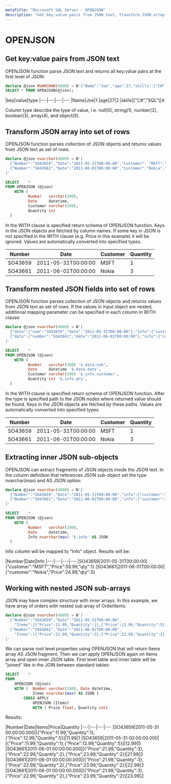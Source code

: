 ```yaml
---
metaTitle: "Microsoft SQL Server - OPENJSON"
description: "Get key:value pairs from JSON text, Transform JSON array into set of rows, Transform nested JSON fields into set of rows, Extracting inner JSON sub-objects, Working with nested JSON sub-arrays"
---
```


# OPENJSON



## Get key:value pairs from JSON text


OPENJSON function parse JSON text and returns all key:value pairs at the first level of JSON:

```sql
declare @json NVARCHAR(4000) = N'{"Name":"Joe","age":27,"skills":["C#","SQL"]}';
SELECT * FROM OPENJSON(@json);

```

|key|value|type
|---|---|---|---
|Name|Joe|1
|age|27|2
|skills|["C#","SQL"]|4

Column type describe the type of value, i.e. null(0), string(1), number(2), boolean(3), array(4), and object(5).



## Transform JSON array into set of rows


OPENJSON function parses collection of JSON objects and returns values from JSON text as set of rows.

```sql
declare @json nvarchar(4000) = N'[
  {"Number":"SO43659","Date":"2011-05-31T00:00:00","Customer": "MSFT","Price":59.99,"Quantity":1},
  {"Number":"SO43661","Date":"2011-06-01T00:00:00","Customer":"Nokia","Price":24.99,"Quantity":3}
]'

SELECT    * 
FROM OPENJSON (@json)
    WITH (
          Number   varchar(200),
          Date     datetime,
          Customer varchar(200),
          Quantity int
  )

```

In the WITH clause is specified return schema of OPENJSON function. Keys in the JSON objects are fetched by column names. If some key in JSON is not specified in the WITH clause (e.g. Price in this example) it will be ignored. Values are automatically converted into specified types.

|Number|Date|Customer|Quantity
|---|---|---|---
|SO43659|2011-05-31T00:00:00|MSFT|1
|SO43661|2011-06-01T00:00:00|Nokia|3



## Transform nested JSON fields into set of rows


OPENJSON function parses collection of JSON objects and returns values from JSON text as set of rows. If the values in input object are nested, additional mapping parameter can be specified in each column in WITH clause:

```sql
declare @json nvarchar(4000) = N'[
  {"data":{"num":"SO43659","date":"2011-05-31T00:00:00"},"info":{"customer":"MSFT","Price":59.99,"qty":1}},
  {"data":{"number":"SO43661","date":"2011-06-01T00:00:00"},"info":{"customer":"Nokia","Price":24.99,"qty":3}}
]'

SELECT    * 
FROM OPENJSON (@json)
    WITH (
          Number   varchar(200) '$.data.num',
          Date     datetime '$.data.date',
          Customer varchar(200) '$.info.customer',
          Quantity int '$.info.qty',
  )

```

In the WITH clause is specified return schema of OPENJSON function. After the type is specified path to the JSON nodes where returned value should be found. Keys in the JSON objects are fetched by these paths. Values are automatically converted into specified types.

|Number|Date|Customer|Quantity
|---|---|---|---
|SO43659|2011-05-31T00:00:00|MSFT|1
|SO43661|2011-06-01T00:00:00|Nokia|3



## Extracting inner JSON sub-objects


OPENJSON can extract fragments of JSON objects inside the JSON text. In the column definition that references JSON sub-object set the type nvarchar(max) and AS JSON option:

```sql
declare @json nvarchar(4000) = N'[
  {"Number":"SO43659","Date":"2011-05-31T00:00:00","info":{"customer":"MSFT","Price":59.99,"qty":1}},
  {"Number":"SO43661","Date":"2011-06-01T00:00:00","info":{"customer":"Nokia","Price":24.99,"qty":3}}
]'

SELECT    * 
FROM OPENJSON (@json)
    WITH (
          Number   varchar(200),
          Date     datetime,
          Info nvarchar(max) '$.info' AS JSON
  )

```

Info column will be mapped to "Info" object. Results will be:

|Number|Date|Info
|---|---|---|---
|SO43659|2011-05-31T00:00:00|{"customer":"MSFT","Price":59.99,"qty":1}
|SO43661|2011-06-01T00:00:00|{"customer":"Nokia","Price":24.99,"qty":3}



## Working with nested JSON sub-arrays


JSON may have complex structure with inner arrays. In this example, we have array of orders with nested sub array of OrderItems.

```sql
declare @json nvarchar(4000) = N'[
  {"Number":"SO43659","Date":"2011-05-31T00:00:00",
    "Items":[{"Price":11.99,"Quantity":1},{"Price":12.99,"Quantity":5}]},
  {"Number":"SO43661","Date":"2011-06-01T00:00:00",
    "Items":[{"Price":21.99,"Quantity":3},{"Price":22.99,"Quantity":2},{"Price":23.99,"Quantity":2}]}
]'

```

We can parse root level properties using OPENJSON that will return Items array AS JSON fragment. Then we can apply OPENJSON again on Items array and open inner JSON table. First level table and inner table will be "joined" like in the JOIN between standard tables:

```sql
SELECT    * 
FROM
    OPENJSON (@json)
    WITH (  Number varchar(200), Date datetime,
            Items nvarchar(max) AS JSON )
        CROSS APPLY 
            OPENJSON (Items)
            WITH ( Price float, Quantity int)

```

Results:

|Number|Date|Items|Price|Quantity
|---|---|---|---
|SO43659|2011-05-31 00:00:00.000|[{"Price":11.99,"Quantity":1},{"Price":12.99,"Quantity":5}]|11.99|1
|SO43659|2011-05-31 00:00:00.000|[{"Price":11.99,"Quantity":1},{"Price":12.99,"Quantity":5}]|12.99|5
|SO43661|2011-06-01 00:00:00.000|[{"Price":21.99,"Quantity":3},{"Price":22.99,"Quantity":2},{"Price":23.99,"Quantity":2}]|21.99|3
|SO43661|2011-06-01 00:00:00.000|[{"Price":21.99,"Quantity":3},{"Price":22.99,"Quantity":2},{"Price":23.99,"Quantity":2}]|22.99|2
|SO43661|2011-06-01 00:00:00.000|[{"Price":21.99,"Quantity":3},{"Price":22.99,"Quantity":2},{"Price":23.99,"Quantity":2}]|23.99|2

